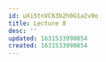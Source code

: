 ```yaml
---
id: uXi5tnVC63b2h0G1a2v0o
title: Lecture 8
desc: ''
updated: 1631533990854
created: 1631533990854
---
```


